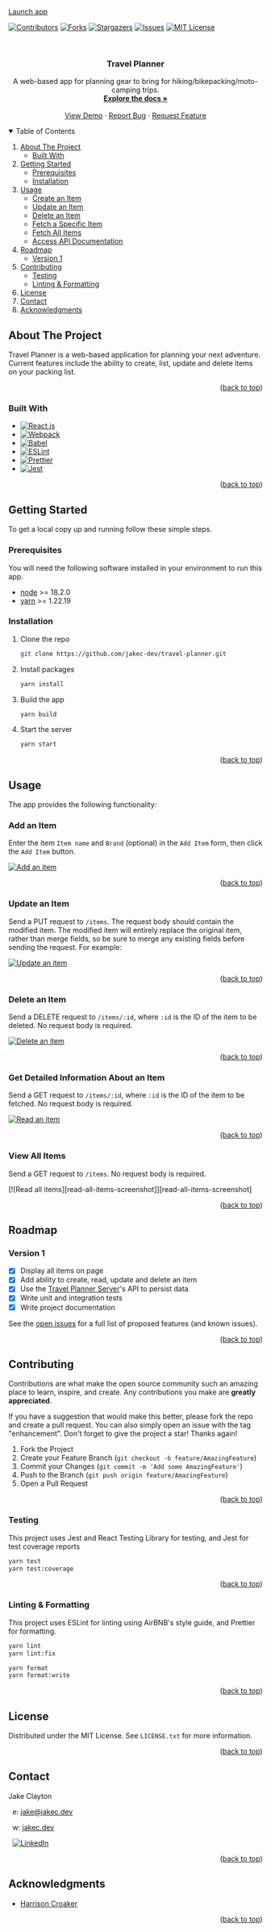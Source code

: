 [Launch app](https://jakecdev-travel-planner.herokuapp.com/)

<div id="top"></div>
<!--
*** Thanks for checking out the Best-README-Template. If you have a suggestion
*** that would make this better, please fork the repo and create a pull request
*** or simply open an issue with the tag "enhancement".
*** Don't forget to give the project a star!
*** Thanks again! Now go create something AMAZING! :D
-->

<!-- PROJECT SHIELDS -->
<!--
*** I'm using markdown "reference style" links for readability.
*** Reference links are enclosed in brackets [ ] instead of parentheses ( ).
*** See the bottom of this document for the declaration of the reference variables
*** for contributors-url, forks-url, etc. This is an optional, concise syntax you may use.
*** https://www.markdownguide.org/basic-syntax/#reference-style-links
-->

[![Contributors][contributors-shield]][contributors-url]
[![Forks][forks-shield]][forks-url]
[![Stargazers][stars-shield]][stars-url]
[![Issues][issues-shield]][issues-url]
[![MIT License][license-shield]][license-url]

<!-- PROJECT LOGO -->
<br />
<div align="center">
  <!-- <a href="https://github.com/jakec-dev/travel-planner">
    <img src="images/logo.png" alt="Logo" width="80" height="80">
  </a> -->

<h3 align="center">Travel Planner</h3>

  <p align="center">
    A web-based app for planning gear to bring for hiking/bikepacking/moto-camping trips.
    <br />
    <a href="https://github.com/jakec-dev/travel-planner"><strong>Explore the docs »</strong></a>
    <br />
    <br />
    <a href="https://jakecdev-travel-planner.herokuapp.com/">View Demo</a>
    ·
    <a href="https://github.com/jakec-dev/travel-planner/issues">Report Bug</a>
    ·
    <a href="https://github.com/jakec-dev/travel-planner/issues">Request Feature</a>
  </p>
</div>

<!-- TABLE OF CONTENTS -->
<details open>
  <summary>Table of Contents</summary>
  <ol>
    <li>
      <a href="#about-the-project">About The Project</a>
      <ul>
        <li><a href="#built-with">Built With</a></li>
      </ul>
    </li>
    <li>
      <a href="#getting-started">Getting Started</a>
      <ul>
        <li><a href="#prerequisites">Prerequisites</a></li>
        <li><a href="#installation">Installation</a></li>
      </ul>
    </li>
    <li>
      <a href="#usage">Usage</a>
      <ul>
        <li><a href="#create-an-item">Create an Item</a></li>
        <li><a href="#update-an-item">Update an Item</a></li>
        <li><a href="#delete-an-item">Delete an Item</a></li>
        <li><a href="#fetch-a-specific-item">Fetch a Specific Item</a></li>
        <li><a href="#fetch-all-items">Fetch All Items</a></li>
        <li><a href="#access-api-documentation">Access API Documentation</a></li>
      </ul>
    </li>
    <li>
      <a href="#roadmap">Roadmap</a>
      <ul>
        <li><a href="#version-1">Version 1</a></li>
      </ul>
    </li>
    <li>
      <a href="#contributing">Contributing</a>
      <ul>
        <li><a href="#testing">Testing</a></li>
        <li><a href="#linting-&-formatting">Linting & Formatting</a></li>
      </ul>
    </li>
    <li><a href="#license">License</a></li>
    <li><a href="#contact">Contact</a></li>
    <li><a href="#acknowledgments">Acknowledgments</a></li>
  </ol>
</details>

<!-- ABOUT THE PROJECT -->

## About The Project

Travel Planner is a web-based application for planning your next adventure. Current features include the ability to create, list, update and delete items on your packing list.

<p align="right">(<a href="#top">back to top</a>)</p>

### Built With

- [![React.js][react.js]][react-url]
- [![Webpack][webpack]][webpack-url]
- [![Babel][babel]][babel-url]
- [![ESLint][eslint]][eslint-url]
- [![Prettier][prettier]][prettier-url]
- [![Jest][jest]][jest-url]

<p align="right">(<a href="#top">back to top</a>)</p>

<!-- GETTING STARTED -->

## Getting Started

To get a local copy up and running follow these simple steps.

### Prerequisites

You will need the following software installed in your environment to run this app.

- [node][node-url] >= 18.2.0
- [yarn][yarn-url] >= 1.22.19

### Installation

1. Clone the repo
   ```sh
   git clone https://github.com/jakec-dev/travel-planner.git
   ```
2. Install packages
   ```sh
   yarn install
   ```
3. Build the app
   ```sh
   yarn build
   ```
4. Start the server
   ```sh
   yarn start
   ```

<p align="right">(<a href="#top">back to top</a>)</p>

<!-- USAGE EXAMPLES -->

## Usage

The app provides the following functionality:

### Add an Item

Enter the item `Item name` and `Brand` (optional) in the `Add Item` form, then click the `Add Item` button.

[![Add an item][add-item-screenshot]][add-item-screenshot]

<p align="right">(<a href="#top">back to top</a>)</p>

### Update an Item

Send a PUT request to `/items`. The request body should contain the modified item. The modified item will entirely replace the original item, rather than merge fields, so be sure to merge any existing fields before sending the request. For example:

[![Update an item][update-item-screenshot]][update-item-screenshot]

<p align="right">(<a href="#top">back to top</a>)</p>

### Delete an Item

Send a DELETE request to `/items/:id`, where `:id` is the ID of the item to be deleted. No request body is required.

[![Delete an item][delete-item-screenshot]][delete-item-screenshot]

<p align="right">(<a href="#top">back to top</a>)</p>

### Get Detailed Information About an Item

Send a GET request to `/items/:id`, where `:id` is the ID of the item to be fetched. No request body is required.

[![Read an item][read-item-screenshot]][read-item-screenshot]

<p align="right">(<a href="#top">back to top</a>)</p>

### View All Items

Send a GET request to `/items`. No request body is required.

[![Read all items][read-all-items-screenshot]][read-all-items-screenshot]

<p align="right">(<a href="#top">back to top</a>)</p>

<!-- ROADMAP -->

## Roadmap

### Version 1

- [x] Display all items on page
- [x] Add ability to create, read, update and delete an item
- [x] Use the [Travel Planner Server](https://github.com/jakec-dev/travel-planner-server)'s API to persist data
- [x] Write unit and integration tests
- [x] Write project documentation

See the [open issues](https://github.com/jakec-dev/travel-planner/issues) for a full list of proposed features (and known issues).

<p align="right">(<a href="#top">back to top</a>)</p>

<!-- CONTRIBUTING -->

## Contributing

Contributions are what make the open source community such an amazing place to learn, inspire, and create. Any contributions you make are **greatly appreciated**.

If you have a suggestion that would make this better, please fork the repo and create a pull request. You can also simply open an issue with the tag "enhancement".
Don't forget to give the project a star! Thanks again!

1. Fork the Project
2. Create your Feature Branch (`git checkout -b feature/AmazingFeature`)
3. Commit your Changes (`git commit -m 'Add some AmazingFeature'`)
4. Push to the Branch (`git push origin feature/AmazingFeature`)
5. Open a Pull Request

<p align="right">(<a href="#top">back to top</a>)</p>

### Testing

This project uses Jest and React Testing Library for testing, and Jest for test coverage reports

```sh
yarn test
yarn test:coverage
```

<p align="right">(<a href="#top">back to top</a>)</p>

### Linting & Formatting

This project uses ESLint for linting using AirBNB's style guide, and Prettier for formatting.

```sh
yarn lint
yarn lint:fix

yarn format
yarn format:write
```

<p align="right">(<a href="#top">back to top</a>)</p>

<!-- LICENSE -->

## License

Distributed under the MIT License. See `LICENSE.txt` for more information.

<p align="right">(<a href="#top">back to top</a>)</p>

<!-- CONTACT -->

## Contact

Jake Clayton

&nbsp;&nbsp;e: [jake@jakec.dev][my-email-url]

&nbsp;&nbsp;w: [jakec.dev][my-website-url]

&nbsp;&nbsp;[![LinkedIn][linkedin-shield]][linkedin-url]

<p align="right">(<a href="#top">back to top</a>)</p>

<!-- ACKNOWLEDGMENTS -->

## Acknowledgments

- [Harrison Croaker](https://github.com/HcroakerDev)

<p align="right">(<a href="#top">back to top</a>)</p>

<!-- MARKDOWN LINKS & IMAGES -->
<!-- https://www.markdownguide.org/basic-syntax/#reference-style-links -->

[my-email-url]: mailto:jake@jakec.dev
[my-website-url]: https://jakec.dev
[contributors-shield]: https://img.shields.io/github/contributors/jakec-dev/travel-planner.svg?style=for-the-badge
[contributors-url]: https://github.com/jakec-dev/travel-planner/graphs/contributors
[forks-shield]: https://img.shields.io/github/forks/jakec-dev/travel-planner.svg?style=for-the-badge
[forks-url]: https://github.com/jakec-dev/travel-planner/network/members
[stars-shield]: https://img.shields.io/github/stars/jakec-dev/travel-planner.svg?style=for-the-badge
[stars-url]: https://github.com/jakec-dev/travel-planner/stargazers
[issues-shield]: https://img.shields.io/github/issues/jakec-dev/travel-planner.svg?style=for-the-badge
[issues-url]: https://github.com/jakec-dev/travel-planner/issues
[license-shield]: https://img.shields.io/github/license/jakec-dev/travel-planner.svg?style=for-the-badge
[license-url]: https://github.com/jakec-dev/travel-planner/blob/master/LICENSE.txt
[linkedin-shield]: https://img.shields.io/badge/LinkedIn-0077B5?style=for-the-badge&logo=linkedin&logoColor=white
[linkedin-url]: https://linkedin.com/in/jakeclayton
[app-screenshot]: images/app-screenshot.png
[real-all-items-screenshot]: images/read-all-items.png
[read-item-screenshot]: images/read-item.png
[add-item-screenshot]: images/add-item.png
[update-item-screenshot]: images/update-item.png
[delete-item-screenshot]: images/delete-item.png
[node.js]: https://img.shields.io/badge/Node.js-339933?style=for-the-badge&logo=nodedotjs&logoColor=white
[node-url]: https://nodejs.org
[react.js]: https://img.shields.io/badge/React-20232A?style=for-the-badge&logo=react&logoColor=61DAFB
[react-url]: https://reactjs.org/
[webpack]: https://img.shields.io/badge/Webpack-8DD6F9?style=for-the-badge&logo=Webpack&logoColor=white
[webpack-url]: https://webpack.js.org/
[babel]: https://img.shields.io/badge/Babel-F9DC3E?style=for-the-badge&logo=babel&logoColor=white
[babel-url]: https://babeljs.io/
[eslint]: https://img.shields.io/badge/eslint-3A33D1?style=for-the-badge&logo=eslint&logoColor=white
[eslint-url]: https://eslint.org
[prettier]: https://img.shields.io/badge/prettier-1A2C34?style=for-the-badge&logo=prettier&logoColor=F7BA3E
[prettier-url]: https://prettier.io/
[jest]: https://img.shields.io/badge/Jest-C21325?style=for-the-badge&logo=jest&logoColor=white
[jest-url]: https://jestjs.io/
[yarn-url]: https://yarnpkg.com/
